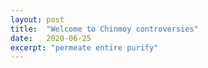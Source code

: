 ```yaml
---
layout: post
title:  "Welcome to Chinmoy controversies"
date:   2020-06-25
excerpt: "permeate entire purify"
---
```

